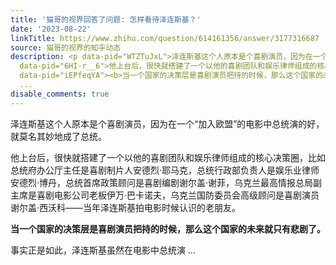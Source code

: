 ```yaml
---
title: '猫哥的视界回答了问题: 怎样看待泽连斯基？'
date: '2023-08-22'
linkTitle: https://www.zhihu.com/question/614161356/answer/3177316687
source: 猫哥的视界的知乎动态
description: <p data-pid="WTZTuJxL">泽连斯基这个人原本是个喜剧演员，因为在一个“加入欧盟”的电影中总统演的好，就莫名其妙地成了总统。</p><p
  data-pid="6HI-r__6">他上台后，很快就搭建了一个以他的喜剧团队和娱乐律师组成的核心决策圈，比如总统府办公厅主任是喜剧制片人安德烈·耶马克，总统行政部负责人是娱乐业律师安德烈·博丹，总统首席政策顾问是喜剧编剧谢尔盖·谢菲，乌克兰最高情报总局副主席是喜剧电影公司老板伊万·巴卡诺夫，乌克兰国防委员会高级顾问是喜剧演员谢尔盖·西沃科——当年泽连斯基拍电影时候认识的老朋友。</p><p
  data-pid="iEPfeqYA"><b>当一个国家的决策层是喜剧演员把持的时候，那么这个国家的未来就只有悲剧了。</b></p><p data-pid="x-uD5mPT">事实正是如此，泽连斯基虽然在电影中总统演
  ...
disable_comments: true
---
```

<p data-pid="WTZTuJxL">泽连斯基这个人原本是个喜剧演员，因为在一个“加入欧盟”的电影中总统演的好，就莫名其妙地成了总统。</p><p data-pid="6HI-r__6">他上台后，很快就搭建了一个以他的喜剧团队和娱乐律师组成的核心决策圈，比如总统府办公厅主任是喜剧制片人安德烈·耶马克，总统行政部负责人是娱乐业律师安德烈·博丹，总统首席政策顾问是喜剧编剧谢尔盖·谢菲，乌克兰最高情报总局副主席是喜剧电影公司老板伊万·巴卡诺夫，乌克兰国防委员会高级顾问是喜剧演员谢尔盖·西沃科——当年泽连斯基拍电影时候认识的老朋友。</p><p data-pid="iEPfeqYA"><b>当一个国家的决策层是喜剧演员把持的时候，那么这个国家的未来就只有悲剧了。</b></p><p data-pid="x-uD5mPT">事实正是如此，泽连斯基虽然在电影中总统演 ...